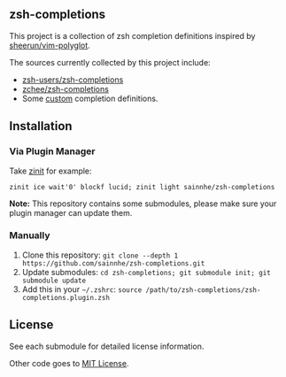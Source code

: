 ## zsh-completions

This project is a collection of zsh completion definitions inspired by [sheerun/vim-polyglot](https://github.com/sheerun/vim-polyglot).

The sources currently collected by this project include:

- [zsh-users/zsh-completions](https://github.com/zsh-users/zsh-completions)
- [zchee/zsh-completions](https://github.com/zchee/zsh-completions)
- Some [custom](https://github.com/sainnhe/zsh-completions/tree/master/src/custom) completion definitions.

## Installation

### Via Plugin Manager

Take [zinit](https://github.com/zdharma/zinit) for example:

```shell
zinit ice wait'0' blockf lucid; zinit light sainnhe/zsh-completions
```

**Note:** This repository contains some submodules, please make sure your plugin manager can update them.

### Manually

1. Clone this repository: `git clone --depth 1 https://github.com/sainnhe/zsh-completions.git`
2. Update submodules: `cd zsh-completions; git submodule init; git submodule update`
3. Add this in your `~/.zshrc`: `source /path/to/zsh-completions/zsh-completions.plugin.zsh`

## License

See each submodule for detailed license information.

Other code goes to [MIT License](./LICENSE).
